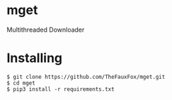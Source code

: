 # mget

Multithreaded Downloader

# Installing

```
$ git clone https://github.com/TheFauxFox/mget.git
$ cd mget
$ pip3 install -r requirements.txt
```